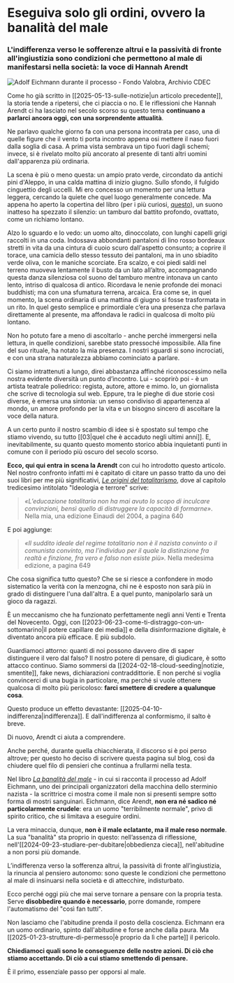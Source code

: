 # Eseguiva solo gli ordini, ovvero la banalità del male

### L'indifferenza verso le sofferenze altrui e la passività di fronte all'ingiustizia sono condizioni che permettono al male di manifestarsi nella società: la voce di Hannah Arendt

![Adolf Eichmann durante il processo - Fondo Valobra, Archivio CDEC](eichmann.jpg)

Come ho già scritto in [[2025-05-13-sulle-notizie|un articolo precedente]], la storia tende a ripetersi, che ci piaccia o no. E le riflessioni che Hannah Arendt ci ha lasciato nel secolo scorso su questo tema **continuano a parlarci ancora oggi, con una sorprendente attualità**.

Ne parlavo qualche giorno fa con una persona incontrata per caso, una di quelle figure che il vento ti porta incontro appena osi mettere il naso fuori dalla soglia di casa. A prima vista sembrava un tipo fuori dagli schemi; invece, si è rivelato molto più ancorato al presente di tanti altri uomini dall'apparenza più ordinaria.

La scena è più o meno questa: un ampio prato verde, circondato da antichi pini d'Aleppo, in una calda mattina di inizio giugno. Sullo sfondo, il fulgido cinguettio degli uccelli. Mi ero concesso un momento per una lettura leggera, cercando la quiete che quel luogo generalmente concede. Ma appena ho aperto la copertina del libro (per i più curiosi, [questo](https://amzn.to/43LB1WW)), un suono inatteso ha spezzato il silenzio: un tamburo dal battito profondo, ovattato, come un richiamo lontano.

Alzo lo sguardo e lo vedo: un uomo alto, dinoccolato, con lunghi capelli grigi raccolti in una coda. Indossava abbondanti pantaloni di lino rosso bordeaux stretti in vita da una cintura di cuoio scuro dall'aspetto consunto; a coprire il torace, una camicia dello stesso tessuto dei pantaloni, ma in uno sbiadito verde oliva, con le maniche scorciate. Era scalzo, e coi piedi saldi nel terreno muoveva lentamente il busto da un lato all’altro, accompagnando questa danza silenziosa col suono del tamburo mentre intonava un canto lento, intriso di qualcosa di antico. Ricordava le nenie profonde dei monaci buddhisti; ma con una sfumatura terrena, arcaica. Era come se, in quel momento, la scena ordinaria di una mattina di giugno si fosse trasformata in un rito. In quel gesto semplice e primordiale c’era una presenza che parlava direttamente al presente, ma affondava le radici in qualcosa di molto più lontano.

Non ho potuto fare a meno di ascoltarlo - anche perché immergersi nella lettura, in quelle condizioni, sarebbe stato pressoché impossibile. Alla fine del suo rituale, ha notato la mia presenza. I nostri sguardi si sono incrociati, e con una strana naturalezza abbiamo cominciato a parlare.

Ci siamo intrattenuti a lungo, direi abbastanza affinché riconoscessimo nella nostra evidente diversità un punto d’incontro. Lui - scoprirò poi - è un artista teatrale poliedrico: regista, autore, attore e mimo. Io, un giornalista che scrive di tecnologia sul web. Eppure, tra le pieghe di due storie così diverse, è emersa una sintonia: un senso condiviso di appartenenza al mondo, un amore profondo per la vita e un bisogno sincero di ascoltare la voce della natura.

A un certo punto il nostro scambio di idee si è spostato sul tempo che stiamo vivendo, su tutto [[03|quel che è accaduto negli ultimi anni]]. E, inevitabilmente, su quanto questo momento storico abbia inquietanti punti in comune con il periodo più oscuro del secolo scorso.

**Ecco, qui qui entra in scena la Arendt** con cui ho introdotto questo articolo. Nel nostro confronto infatti mi è capitato di citare un passo tratto da uno dei suoi libri per me più significativi, *[Le origini del totalitarismo](https://amzn.to/4dJpMmu)*, dove al capitolo tredicesimo intitolato "Ideologia e terrore" scrive:

> *«L’educazione totalitaria non ha mai avuto lo scopo di inculcare convinzioni, bensì quello di distruggere la capacità di formarne»*. Nella mia, una edizione Einaudi del 2004, a pagina 640

E poi aggiunge:

> *«Il suddito ideale del regime totalitario non è il nazista convinto o il comunista convinto, ma l’individuo per il quale la distinzione fra realtà e finzione, fra vero e falso non esiste più».* Nella medesima edizione, a pagina 649

Che cosa significa tutto questo? Che se si riesce a confondere in modo sistematico la verità con la menzogna, chi ne è esposto non sarà più in grado di distinguere l'una dall'altra. E a quel punto, manipolarlo sarà un gioco da ragazzi.

È un meccanismo che ha funzionato perfettamente negli anni Venti e Trenta del Novecento. Oggi, con [[2023-06-23-come-ti-distraggo-con-un-sottomarino|il potere capillare dei media]] e della disinformazione digitale, è diventato ancora più efficace. E più subdolo.

Guardiamoci attorno: quanti di noi possono davvero dire di saper distinguere il vero dal falso? Il nostro potere di pensare, di giudicare, è sotto attacco continuo. Siamo sommersi da [[2024-02-18-cloud-seeding|notizie, smentite]], fake news, dichiarazioni contraddittorie. E non perché si voglia convincerci di una bugia in particolare, ma perché si vuole ottenere qualcosa di molto più pericoloso: **farci smettere di credere a qualunque cosa**.

Questo produce un effetto devastante: [[2025-04-10-indifferenza|indifferenza]]. E dall'indifferenza al conformismo, il salto è breve.

Di nuovo, Arendt ci aiuta a comprendere.

Anche perché, durante quella chiacchierata, il discorso si è poi perso altrove; per questo ho deciso di scrivere questa pagina sul blog, così da chiudere quel filo di pensieri che continua a frullarmi nella testa.

Nel libro *[La banalità del male](https://amzn.to/41Kiv0q)* - in cui si racconta il processo ad Adolf Eichmann, uno dei principali organizzatori della macchina dello sterminio nazista - la scrittrice ci mostra come il male non si presenti sempre sotto forma di mostri sanguinari. Eichmann, dice Arendt, **non era né sadico né particolarmente crudele**: era un uomo "terribilmente normale", privo di spirito critico, che si limitava a eseguire ordini.

La vera minaccia, dunque, **non è il male eclatante, ma il male reso normale**. La sua "banalità" sta proprio in questo: nell’assenza di riflessione, nell'[[2024-09-23-studiare-per-dubitare|obbedienza cieca]], nell'abitudine a non porsi più domande.

L’indifferenza verso la sofferenza altrui, la passività di fronte all’ingiustizia, la rinuncia al pensiero autonomo: sono queste le condizioni che permettono al male di insinuarsi nella società e di attecchire, indisturbato.

Ecco perché oggi più che mai serve tornare a pensare con la propria testa. Serve **disobbedire quando è necessario**, porre domande, rompere l'automatismo del "così fan tutti".

Non lasciamo che l'abitudine prenda il posto della coscienza. Eichmann era un uomo ordinario, spinto dall'abitudine e forse anche dalla paura. Ma [[2025-01-23-strutture-di-permesso|è proprio da lì che parte]] il pericolo.

**Chiediamoci quali sono le conseguenze delle nostre azioni. Di ciò che stiamo accettando. Di ciò a cui stiamo smettendo di pensare.**

È il primo, essenziale passo per opporsi al male.
